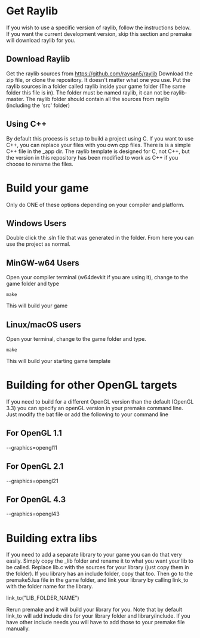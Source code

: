 # Get Raylib

If you wish to use a specific version of raylib, follow the instructions below. If you want the current development version, skip this section and premake will download raylib for you.

## Download Raylib

Get the raylib sources from
https://github.com/raysan5/raylib
Download the zip file, or clone the repository. It doesn't matter what one you use.
Put the raylib sources in a folder called raylib inside your game folder (The same folder this file is in). The folder must be named raylib, it can not be raylib-master. The raylib folder should contain all the sources from raylib (including the 'src' folder)

## Using C++

By default this process is setup to build a project using C. If you want to use C++, you can replace your files with you own cpp files. There is is a simple C++ file in the \_app dir. The raylib template is designed for C, not C++, but the version in this repository has been modified to work as C++ if you choose to rename the files.

# Build your game

Only do ONE of these options depending on your compiler and platform.

## Windows Users

Double click the .sln file that was generated in the folder. From here you can use the project as normal.

## MinGW-w64 Users

Open your compiler terminal (w64devkit if you are using it), change to the game folder and type

    make

This will build your game

## Linux/macOS users

Open your terminal, change to the game folder and type.

    make

This will build your starting game template

# Building for other OpenGL targets

If you need to build for a different OpenGL version than the default (OpenGL 3.3) you can specify an openGL version in your premake command line. Just modify the bat file or add the following to your command line

## For OpenGL 1.1

--graphics=opengl11

## For OpenGL 2.1

--graphics=opengl21

## For OpenGL 4.3

--graphics=opengl43

# Building extra libs

If you need to add a separate library to your game you can do that very easily.
Simply copy the \_lib folder and rename it to what you want your lib to be called.
Replace lib.c with the sources for your library (just copy them in the folder).
If you library has an include folder, copy that too.
Then go to the premake5.lua file in the game folder, and link your library by calling link_to with the folder name for the library.

link_to("LIB_FOLDER_NAME")

Rerun premake and it will build your library for you.
Note that by default link_to will add include dirs for your library folder and library/include. If you have other include needs you will have to add those to your premake file manually.
